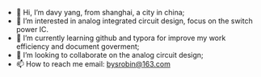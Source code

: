 - 👋 Hi, I’m davy yang, from shanghai, a city in china;
- 👀 I’m interested in analog integrated circuit design, focus on the switch power IC.
- 🌱 I’m currently learning github and typora for improve my work efficiency and document goverment;
- 💞️ I’m looking to collaborate on the analog circuit design;
- 📫 How to reach me email: bysrobin@163.com

<!---
bysrobin/bysrobin is a ✨ special ✨ repository because its `README.md` (this file) appears on your GitHub profile.
You can click the Preview link to take a look at your changes.
--->
